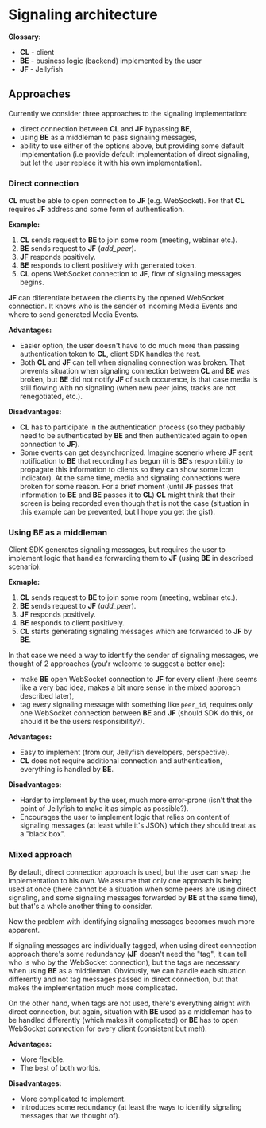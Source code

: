 # Signaling architecture

**Glossary:**

- **CL** - client
- **BE** - business logic (backend) implemented by the user
- **JF** - Jellyfish

## Approaches

Currently we consider three approaches to the signaling implementation:

- direct connection between **CL** and **JF** bypassing **BE**,
- using **BE** as a middleman to pass signaling messages,
- ability to use either of the options above, but providing some default implementation (i.e provide default implementation of direct signaling, but
let the user replace it with his own implementation).

### Direct connection

**CL** must be able to open connection to **JF** (e.g. WebSocket). For that **CL** requires **JF** address and some form of authentication.

**Example:**

1) **CL** sends request to **BE** to join some room (meeting, webinar etc.).
2) **BE** sends request to **JF** (*add_peer*).
3) **JF** responds positively.
4) **BE** responds to client positively with generated token.
5) **CL** opens WebSocket connection to **JF**, flow of signaling messages begins.

**JF** can diferentiate between the clients by the opened WebSocket connection. It knows
who is the sender of incoming Media Events and where to send generated Media Events.

**Advantages:**

- Easier option, the user doesn't have to do much more than passing authentication token to **CL**, client SDK handles the rest.
- Both **CL** and **JF** can tell when signaling connection was broken. That prevents situation when signaling connection between **CL** and **BE** was broken, but **BE**
did not notify **JF** of such occurence, is that case media is still flowing with no signaling (when new peer joins, tracks are not renegotiated, etc.).

**Disadvantages:**

- **CL** has to participate in the authentication process (so they probably need to be
authenticated by **BE** and then authenticated again to open connection to **JF**).
- Some events can get desynchronized. Imagine scenerio where **JF** sent notification to
**BE** that recording has begun (it is **BE**'s responibility
to propagate this information to clients so they can show some icon indicator). At
the same time, media and signaling connections were broken for some reason.
For a brief moment (until **JF** passes that information to **BE** and **BE** passes
it to **CL**) **CL** might think that their screen is being recorded
even though that is not the case (situation in this example can be prevented, but I hope
you get the gist).

### Using **BE** as a middleman

Client SDK generates signaling messages, but requires the user to implement logic that handles forwarding them to **JF** (using **BE** in described scenario).

**Exmaple:**

1) **CL** sends request to **BE** to join some room (meeting, webinar etc.).
2) **BE** sends request to **JF** (*add_peer*).
3) **JF** responds positively.
4) **BE** responds to client positively.
5) **CL** starts generating signaling messages which are forwarded to **JF** by **BE**.

In that case we need a way to identify the sender of signaling messages, we thought of 2 approaches (you'r welcome to suggest a better one):

- make **BE** open WebSocket connection to **JF** for every client (here seems like a very bad idea, makes a bit more sense in the mixed approach described later),
- tag every signaling message with something like `peer_id`, requires only one WebSocket connection between **BE** and **JF** (should SDK do this, or should it be the users responsibility?).

**Advantages:**

- Easy to implement (from our, Jellyfish developers, perspective).
- **CL** does not require additional connection and authentication, everything is handled by **BE**.

**Disadvantages:**

- Harder to implement by the user, much more error-prone (isn't that the point of Jellyfish to make it as simple as possible?).
- Encourages the user to implement logic that relies on content of signaling messages (at least while it's JSON) which they should treat as a "black box".

### Mixed approach

By default, direct connection approach is used, but the user can swap the implementation to his own.
We assume that only one approach is being used at once (there cannot be a situation when some peers are using direct signaling, and some signaling messages forwarded by **BE** at the same time), but that's a whole another thing to consider.

Now the problem with identifying signaling messages becomes much more apparent.

If signaling messages are individually tagged, when using direct connection approach there's some redundancy (**JF** doesn't need the "tag", it can tell who
is who by the WebSocket connection),
but the tags are necessary when using **BE** as a middleman. Obviously, we can handle each situation differently and not tag messages passed in
direct connection, but that makes the implementation much more complicated.

On the other hand, when tags are not used, there's everything alright with direct connection, but again, situation with **BE** used as a middleman has to be handled differently
(which makes it complicated) or **BE** has to open WebSocket connection for every client (consistent but meh).

**Advantages:**

- More flexible.
- The best of both worlds.

**Disadvantages:**

- More complicated to implement.
- Introduces some redundancy (at least the ways to identify signaling messages that we thought of).
